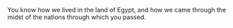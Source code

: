 You know how we lived in the land of Egypt, and how we came through the midst of the nations through which you passed.
